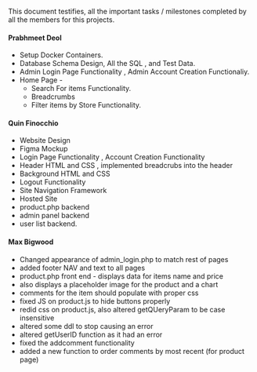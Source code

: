 This document testifies, all the important tasks / milestones completed by all the members for this projects.

#### Prabhmeet Deol

- Setup Docker Containers.
- Database Schema Design, All the SQL , and Test Data.
- Admin Login Page Functionality , Admin Account Creation Functionaliy.
- Home Page - 
  - Search For items Functionality.
  - Breadcrumbs
  - Filter items by Store Functionality.

#### Quin Finocchio

- Website Design
- Figma Mockup
- Login Page Functionality , Account Creation Functionality
- Header HTML and CSS , implemented breadcrubs into the header
- Background HTML and CSS
- Logout Functionality
- Site Navigation Framework
- Hosted Site
- product.php backend
- admin panel backend
- user list backend.


#### Max Bigwood
- Changed appearance of admin_login.php to match rest of pages
- added footer NAV and text to all pages 
- product.php front end - displays data for items name and price
- also displays a placeholder image for the product and a chart
- comments for the item should populate with proper css
- fixed JS on product.js to hide buttons properly 
- redid css on product.js, also altered getQUeryParam to be case insensitive
- altered some ddl to stop causing an error
- altered getUserID function as it had an error 
- fixed the addcomment functionality  
- added a new function to order comments by most recent (for product page) 
